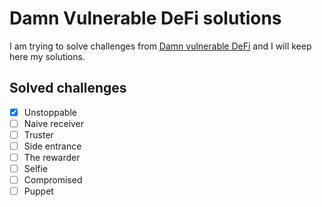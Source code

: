 # Damn Vulnerable DeFi solutions

I am trying to solve challenges from [Damn vulnerable DeFi](https://www.damnvulnerabledefi.xyz/) and I will keep here my solutions.

## Solved challenges

- [x] Unstoppable
- [ ] Naive receiver
- [ ] Truster
- [ ] Side entrance
- [ ] The rewarder
- [ ] Selfie
- [ ] Compromised
- [ ] Puppet
